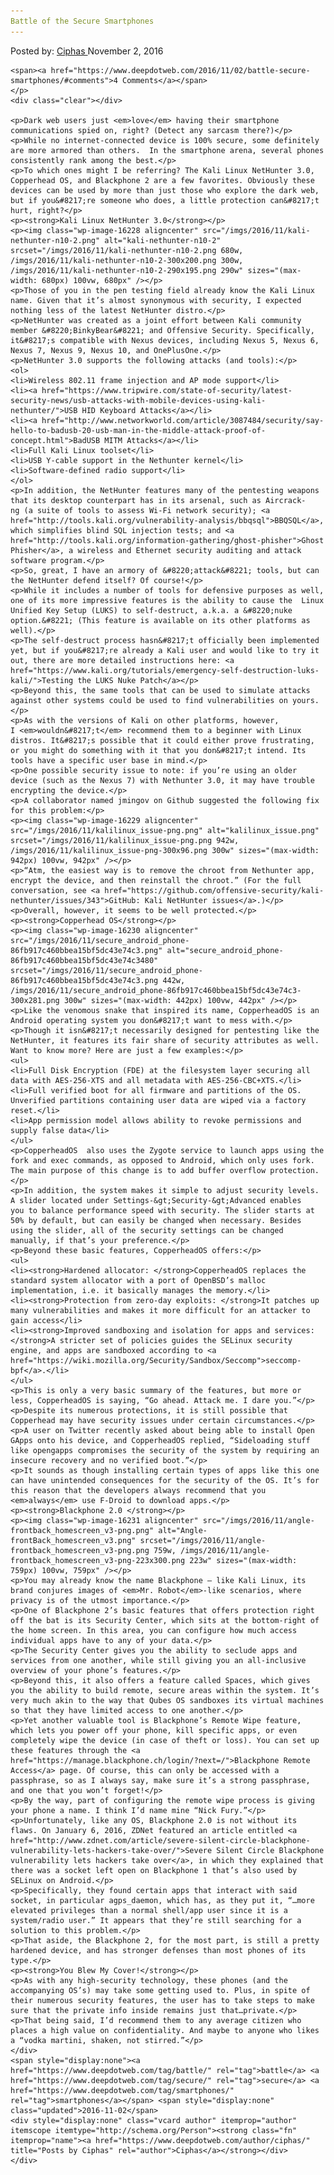 ```yaml
---
Battle of the Secure Smartphones
---
```

<article class="post-listing post-16227 post type-post status-publish format-standard has-post-thumbnail hentry  tag-battle tag-secure tag-smartphones">
    <div class="post-inner">
        <span>Posted by: <a href="https://www.deepdotweb.com/author/ciphas/" title="">Ciphas </a></span>
    <span>November 2, 2016</span>
    
    <span><a href="https://www.deepdotweb.com/2016/11/02/battle-secure-smartphones/#comments">4 Comments</a></span>
    </p>
    <div class="clear"></div>
    
    <p>Dark web users just <em>love</em> having their smartphone communications spied on, right? (Detect any sarcasm there?)</p>
    <p>While no internet-connected device is 100% secure, some definitely are more armored than others.  In the smartphone arena, several phones consistently rank among the best.</p>
    <p>To which ones might I be referring? The Kali Linux NetHunter 3.0, Copperhead OS, and Blackphone 2 are a few favorites. Obviously these devices can be used by more than just those who explore the dark web, but if you&#8217;re someone who does, a little protection can&#8217;t hurt, right?</p>
    <p><strong>Kali Linux NetHunter 3.0</strong></p>
    <p><img class="wp-image-16228 aligncenter" src="/imgs/2016/11/kali-nethunter-n10-2.png" alt="kali-nethunter-n10-2" srcset="/imgs/2016/11/kali-nethunter-n10-2.png 680w, /imgs/2016/11/kali-nethunter-n10-2-300x200.png 300w, /imgs/2016/11/kali-nethunter-n10-2-290x195.png 290w" sizes="(max-width: 680px) 100vw, 680px" /></p>
    <p>Those of you in the pen testing field already know the Kali Linux name. Given that it’s almost synonymous with security, I expected nothing less of the latest NetHunter distro.</p>
    <p>NetHunter was created as a joint effort between Kali community member &#8220;BinkyBear&#8221; and Offensive Security. Specifically, it&#8217;s compatible with Nexus devices, including Nexus 5, Nexus 6, Nexus 7, Nexus 9, Nexus 10, and OnePlusOne.</p>
    <p>NetHunter 3.0 supports the following attacks (and tools):</p>
    <ol>
    <li>Wireless 802.11 frame injection and AP mode support</li>
    <li><a href="https://www.tripwire.com/state-of-security/latest-security-news/usb-attacks-with-mobile-devices-using-kali-nethunter/">USB HID Keyboard Attacks</a></li>
    <li><a href="http://www.networkworld.com/article/3087484/security/say-hello-to-badusb-20-usb-man-in-the-middle-attack-proof-of-concept.html">BadUSB MITM Attacks</a></li>
    <li>Full Kali Linux toolset</li>
    <li>USB Y-cable support in the Nethunter kernel</li>
    <li>Software-defined radio support</li>
    </ol>
    <p>In addition, the NetHunter features many of the pentesting weapons that its desktop counterpart has in its arsenal, such as Aircrack-ng (a suite of tools to assess Wi-Fi network security); <a href="http://tools.kali.org/vulnerability-analysis/bbqsql">BBQSQL</a>, which simplifies blind SQL injection tests; and <a href="http://tools.kali.org/information-gathering/ghost-phisher">Ghost Phisher</a>, a wireless and Ethernet security auditing and attack software program.</p>
    <p>So, great, I have an armory of &#8220;attack&#8221; tools, but can the NetHunter defend itself? Of course!</p>
    <p>While it includes a number of tools for defensive purposes as well, one of its more impressive features is the ability to cause the  Linux Unified Key Setup (LUKS) to self-destruct, a.k.a. a &#8220;nuke option.&#8221; (This feature is available on its other platforms as well).</p>
    <p>The self-destruct process hasn&#8217;t officially been implemented yet, but if you&#8217;re already a Kali user and would like to try it out, there are more detailed instructions here: <a href="https://www.kali.org/tutorials/emergency-self-destruction-luks-kali/">Testing the LUKS Nuke Patch</a></p>
    <p>Beyond this, the same tools that can be used to simulate attacks against other systems could be used to find vulnerabilities on yours.</p>
    <p>As with the versions of Kali on other platforms, however, I <em>wouldn&#8217;t</em> recommend them to a beginner with Linux distros. It&#8217;s possible that it could either prove frustrating, or you might do something with it that you don&#8217;t intend. Its tools have a specific user base in mind.</p>
    <p>One possible security issue to note: if you’re using an older device (such as the Nexus 7) with Nethunter 3.0, it may have trouble encrypting the device.</p>
    <p>A collaborator named jmingov on Github suggested the following fix for this problem:</p>
    <p><img class="wp-image-16229 aligncenter" src="/imgs/2016/11/kalilinux_issue-png.png" alt="kalilinux_issue.png" srcset="/imgs/2016/11/kalilinux_issue-png.png 942w, /imgs/2016/11/kalilinux_issue-png-300x96.png 300w" sizes="(max-width: 942px) 100vw, 942px" /></p>
    <p>“Atm, the easiest way is to remove the chroot from Nethunter app, encrypt the device, and then reinstall the chroot.” (For the full conversation, see <a href="https://github.com/offensive-security/kali-nethunter/issues/343">GitHub: Kali NetHunter issues</a>.)</p>
    <p>Overall, however, it seems to be well protected.</p>
    <p><strong>Copperhead OS</strong></p>
    <p><img class="wp-image-16230 aligncenter" src="/imgs/2016/11/secure_android_phone-86fb917c460bbea15bf5dc43e74c3.png" alt="secure_android_phone-86fb917c460bbea15bf5dc43e74c3480" srcset="/imgs/2016/11/secure_android_phone-86fb917c460bbea15bf5dc43e74c3.png 442w, /imgs/2016/11/secure_android_phone-86fb917c460bbea15bf5dc43e74c3-300x281.png 300w" sizes="(max-width: 442px) 100vw, 442px" /></p>
    <p>Like the venomous snake that inspired its name, CopperheadOS is an Android operating system you don&#8217;t want to mess with.</p>
    <p>Though it isn&#8217;t necessarily designed for pentesting like the NetHunter, it features its fair share of security attributes as well. Want to know more? Here are just a few examples:</p>
    <ul>
    <li>Full Disk Encryption (FDE) at the filesystem layer securing all data with AES-256-XTS and all metadata with AES-256-CBC+XTS.</li>
    <li>Full verified boot for all firmware and partitions of the OS. Unverified partitions containing user data are wiped via a factory reset.</li>
    <li>App permission model allows ability to revoke permissions and supply false data</li>
    </ul>
    <p>CopperheadOS  also uses the Zygote service to launch apps using the fork and exec commands, as opposed to Android, which only uses fork. The main purpose of this change is to add buffer overflow protection.</p>
    <p>In addition, the system makes it simple to adjust security levels. A slider located under Settings-&gt;Security-&gt;Advanced enables you to balance performance speed with security. The slider starts at 50% by default, but can easily be changed when necessary. Besides using the slider, all of the security settings can be changed manually, if that’s your preference.</p>
    <p>Beyond these basic features, CopperheadOS offers:</p>
    <ul>
    <li><strong>Hardened allocator: </strong>CopperheadOS replaces the standard system allocator with a port of OpenBSD’s malloc implementation, i.e. it basically manages the memory.</li>
    <li><strong>Protection from zero-day exploits: </strong>It patches up many vulnerabilities and makes it more difficult for an attacker to gain access</li>
    <li><strong>Improved sandboxing and isolation for apps and services: </strong>A stricter set of policies guides the SELinux security engine, and apps are sandboxed according to <a href="https://wiki.mozilla.org/Security/Sandbox/Seccomp">seccomp-bpf</a>.</li>
    </ul>
    <p>This is only a very basic summary of the features, but more or less, CopperheadOS is saying, “Go ahead. Attack me. I dare you.”</p>
    <p>Despite its numerous protections, it is still possible that Copperhead may have security issues under certain circumstances.</p>
    <p>A user on Twitter recently asked about being able to install Open GApps onto his device, and CopperheadOS replied, “Sideloading stuff like opengapps compromises the security of the system by requiring an insecure recovery and no verified boot.”</p>
    <p>It sounds as though installing certain types of apps like this one can have unintended consequences for the security of the OS. It’s for this reason that the developers always recommend that you <em>always</em> use F-Droid to download apps.</p>
    <p><strong>Blackphone 2.0 </strong></p>
    <p><img class="wp-image-16231 aligncenter" src="/imgs/2016/11/angle-frontback_homescreen_v3-png.png" alt="Angle-frontBack_homescreen_v3.png" srcset="/imgs/2016/11/angle-frontback_homescreen_v3-png.png 759w, /imgs/2016/11/angle-frontback_homescreen_v3-png-223x300.png 223w" sizes="(max-width: 759px) 100vw, 759px" /></p>
    <p>You may already know the name Blackphone – like Kali Linux, its brand conjures images of <em>Mr. Robot</em>-like scenarios, where privacy is of the utmost importance.</p>
    <p>One of Blackphone 2’s basic features that offers protection right off the bat is its Security Center, which sits at the bottom-right of the home screen. In this area, you can configure how much access individual apps have to any of your data.</p>
    <p>The Security Center gives you the ability to seclude apps and services from one another, while still giving you an all-inclusive overview of your phone’s features.</p>
    <p>Beyond this, it also offers a feature called Spaces, which gives you the ability to build remote, secure areas within the system. It’s very much akin to the way that Qubes OS sandboxes its virtual machines so that they have limited access to one another.</p>
    <p>Yet another valuable tool is Blackphone’s Remote Wipe feature, which lets you power off your phone, kill specific apps, or even completely wipe the device (in case of theft or loss). You can set up these features through the <a href="https://manage.blackphone.ch/login/?next=/">Blackphone Remote Access</a> page. Of course, this can only be accessed with a passphrase, so as I always say, make sure it’s a strong passphrase, and one that you won’t forget!</p>
    <p>By the way, part of configuring the remote wipe process is giving your phone a name. I think I’d name mine “Nick Fury.”</p>
    <p>Unfortunately, like any OS, Blackphone 2.0 is not without its flaws. On January 6, 2016, ZDNet featured an article entitled <a href="http://www.zdnet.com/article/severe-silent-circle-blackphone-vulnerability-lets-hackers-take-over/">Severe Silent Circle Blackphone vulnerability lets hackers take over</a>, in which they explained that there was a socket left open on Blackphone 1 that’s also used by SELinux on Android.</p>
    <p>Specifically, they found certain apps that interact with said socket, in particular agps_daemon, which has, as they put it, “…more elevated privileges than a normal shell/app user since it is a system/radio user.” It appears that they’re still searching for a solution to this problem.</p>
    <p>That aside, the Blackphone 2, for the most part, is still a pretty hardened device, and has stronger defenses than most phones of its type.</p>
    <p><strong>You Blew My Cover!</strong></p>
    <p>As with any high-security technology, these phones (and the accompanying OS’s) may take some getting used to. Plus, in spite of their numerous security features, the user has to take steps to make sure that the private info inside remains just that…private.</p>
    <p>That being said, I’d recommend them to any average citizen who places a high value on confidentiality. And maybe to anyone who likes a “vodka martini, shaken, not stirred.”</p>
    </div>
    <span style="display:none"><a href="https://www.deepdotweb.com/tag/battle/" rel="tag">battle</a> <a href="https://www.deepdotweb.com/tag/secure/" rel="tag">secure</a> <a href="https://www.deepdotweb.com/tag/smartphones/" rel="tag">smartphones</a></span> <span style="display:none" class="updated">2016-11-02</span>
    <div style="display:none" class="vcard author" itemprop="author" itemscope itemtype="http://schema.org/Person"><strong class="fn" itemprop="name"><a href="https://www.deepdotweb.com/author/ciphas/" title="Posts by Ciphas" rel="author">Ciphas</a></strong></div>
    </div>
</article>

